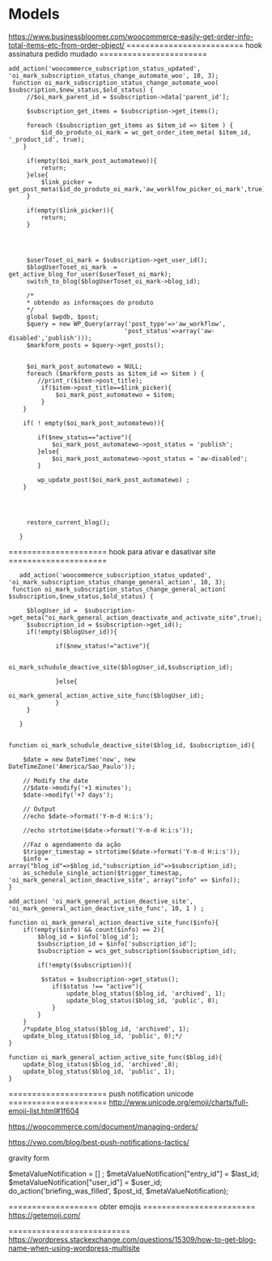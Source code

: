 # Models
https://www.businessbloomer.com/woocommerce-easily-get-order-info-total-items-etc-from-order-object/
========================= hook assinatura pedido mudado =======================
```
add_action('woocommerce_subscription_status_updated', 'oi_mark_subscription_status_change_automate_woo', 10, 3);
 function oi_mark_subscription_status_change_automate_woo( $subscription,$new_status,$old_status) {
	 //$oi_mark_parent_id = $subscription->data['parent_id'];
	 
	 $subscription_get_items = $subscription->get_items();
	 
	 foreach ($subscription_get_items as $item_id => $item ) {	
		 $id_do_produto_oi_mark = wc_get_order_item_meta( $item_id, '_product_id', true);
	}
	 
	 if(empty($oi_mark_post_automatewo)){
		 return;
	 }else{
		 $link_picker = get_post_meta($id_do_produto_oi_mark,'aw_worklfow_picker_oi_mark',true);	 
	 }
	 
	 if(empty($link_picker)){
		 return;
	 }
	 
	 
	
	 
	 $userToset_oi_mark = $subscription->get_user_id();
	 $blogUserToset_oi_mark  = get_active_blog_for_user($userToset_oi_mark);
	 switch_to_blog($blogUserToset_oi_mark->blog_id);
	 
	 /*
	 * obtendo as informaçoes do produto
	 */
	 global $wpdb, $post;
     $query = new WP_Query(array('post_type'=>'aw_workflow',
								'post_status'=>array('aw-disabled','publish')));
     $markform_posts = $query->get_posts();

	 
	 $oi_mark_post_automatewo = NULL;
	 foreach ($markform_posts as $item_id => $item ) {
		//print_r($item->post_title);
		 if($item->post_title==$link_picker){
			 $oi_mark_post_automatewo = $item;
		 }
	}
	
	if( ! empty($oi_mark_post_automatewo)){
		
		if($new_status=="active"){
			$oi_mark_post_automatewo->post_status = 'publish';
		}else{
			$oi_mark_post_automatewo->post_status = 'aw-disabled';
		}
		
		wp_update_post($oi_mark_post_automatewo) ;
	}
	 
	
	
	  
	 restore_current_blog();
	 
   } 
 ```



   =====================  hook para ativar e dasativar site =====================
```
   add_action('woocommerce_subscription_status_updated', 'oi_mark_subscription_status_change_general_action', 10, 3);
 function oi_mark_subscription_status_change_general_action( $subscription,$new_status,$old_status) {
	 
	 $blogUser_id =  $subscription->get_meta("oi_mark_general_action_deactivate_and_activate_site",true);
	 $subscription_id = $subscription->get_id();
	 if(!empty($blogUser_id)){
		
			 if($new_status!="active"){			 
				 
					 oi_mark_schudule_deactive_site($blogUser_id,$subscription_id);

			 }else{
					 oi_mark_general_action_active_site_func($blogUser_id);	
			 }	 
	 }

   }


function oi_mark_schudule_deactive_site($blog_id, $subscription_id){

	$date = new DateTime('now', new DateTimeZone('America/Sao_Paulo'));

	// Modify the date
	//$date->modify('+1 minutes');
	$date->modify('+7 days');

	// Output
	//echo $date->format('Y-m-d H:i:s');

	//echo strtotime($date->format('Y-m-d H:i:s'));
	
	//Faz o agendamento da ação		
	$trigger_timestap = strtotime($date->format('Y-m-d H:i:s'));
	$info = array("blog_id"=>$blog_id,"subscription_id"=>$subscription_id);
	as_schedule_single_action($trigger_timestap, 'oi_mark_general_action_deactive_site', array("info" => $info));
}

add_action( 'oi_mark_general_action_deactive_site', 'oi_mark_general_action_deactive_site_func', 10, 1 ) ;

function oi_mark_general_action_deactive_site_func($info){
	if(!empty($info) && count($info) == 2){
		$blog_id = $info['blog_id'];
		$subscription_id = $info['subscription_id'];
		$subscription = wcs_get_subscription($subscription_id);
		
		if(!empty($subscription)){
			
		 $status = $subscription->get_status();
			if($status !== "active"){
				update_blog_status($blog_id, 'archived', 1);
				update_blog_status($blog_id, 'public', 0);
		 	}	 
	 	}	
	}
	/*update_blog_status($blog_id, 'archived', 1);
	update_blog_status($blog_id, 'public', 0);*/
}

function oi_mark_general_action_active_site_func($blog_id){
	update_blog_status($blog_id, 'archived',0);
	update_blog_status($blog_id, 'public', 1);
}
 ```
===================== push notification unicode =====================
http://www.unicode.org/emoji/charts/full-emoji-list.html#1f604

https://woocommerce.com/document/managing-orders/

https://vwo.com/blog/best-push-notifications-tactics/

gravity form


$metaValueNotification = [] ;
    $metaValueNotification["entry_id"] = $last_id;
    $metaValueNotification["user_id"] = $user_id;
    do_action('briefing_was_filled', $post_id, $metaValueNotification);

=================== obter emojis ========================
https://getemoji.com/

==========================
https://wordpress.stackexchange.com/questions/15309/how-to-get-blog-name-when-using-wordpress-multisite
